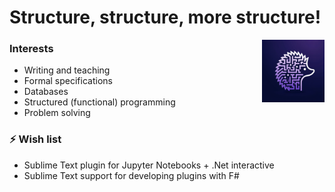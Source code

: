 # Structure, structure, more structure!

<img src="./logo_smaller.png" width="100" height="100" align="right" alt="structured-sharpie">

### Interests
- Writing and teaching
- Formal specifications
- Databases
- Structured (functional) programming
- Problem solving

### ⚡ Wish list
- Sublime Text plugin for Jupyter Notebooks + .Net interactive
- Sublime Text support for developing plugins with F#
